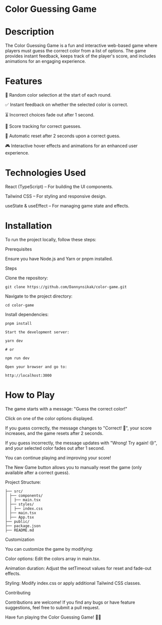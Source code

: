 # Color Guessing Game

# Description

The Color Guessing Game is a fun and interactive web-based game where players must guess the correct color from a list of options. The game provides instant feedback, keeps track of the player's score, and includes animations for an engaging experience.

# Features

🎨 Random color selection at the start of each round.

✅ Instant feedback on whether the selected color is correct.

⏳ Incorrect choices fade out after 1 second.

🎯 Score tracking for correct guesses.

🔄 Automatic reset after 2 seconds upon a correct guess.

🎮 Interactive hover effects and animations for an enhanced user experience.

# Technologies Used

React (TypeScript) – For building the UI components.

Tailwind CSS – For styling and responsive design.

useState & useEffect – For managing game state and effects.

# Installation

To run the project locally, follow these steps:

Prerequisites

Ensure you have Node.js and Yarn or pnpm installed.

Steps

Clone the repository:

    git clone https://github.com/Dannynsikak/color-game.git

Navigate to the project directory:

    cd color-game

Install dependencies:

    pnpm install

    Start the development server:

    yarn dev

    # or

    npm run dev

    Open your browser and go to:

    http://localhost:3000

# How to Play

The game starts with a message: "Guess the correct color!"

Click on one of the color options displayed.

If you guess correctly, the message changes to "Correct! 🎉", your score increases, and the game resets after 2 seconds.

If you guess incorrectly, the message updates with "Wrong! Try again! 😢", and your selected color fades out after 1 second.

You can continue playing and improving your score!

The New Game button allows you to manually reset the game (only available after a correct guess).

Project Structure:

    ├── src/
    │ ├── components/
    │ │ ├── main.tsx
    │ ├── styles/
    │ │ ├── index.css
    │ ├── main.tsx
    │ ├── App.tsx
    ├── public/
    ├── package.json
    ├── README.md

Customization

You can customize the game by modifying:

Color options: Edit the colors array in main.tsx.

Animation duration: Adjust the setTimeout values for reset and fade-out effects.

Styling: Modify index.css or apply additional Tailwind CSS classes.

Contributing

Contributions are welcome! If you find any bugs or have feature suggestions, feel free to submit a pull request.

Have fun playing the Color Guessing Game! 🎨🔥
